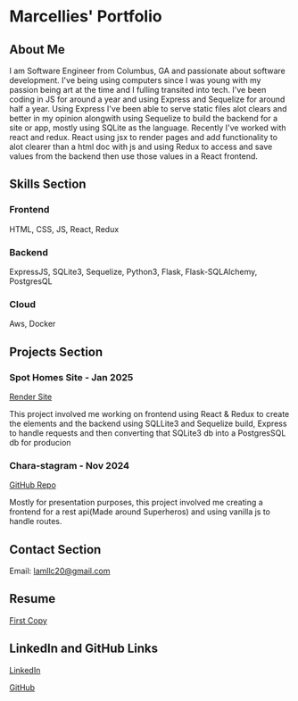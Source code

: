 # Marcellies' Portfolio

## About Me
I am Software Engineer from Columbus, GA and passionate about software development. I've being using computers since I was young with my passion being art at the time and I fulling transited into tech. I've been coding in JS for around a year and using Express and Sequelize for around half a year. Using Express I've been able to serve static files alot clears and better in my opinion alongwith using Sequelize to build the backend for a site or app, mostly using SQLite as the language. Recently I've worked with react and redux. React using jsx to render pages and add functionality to alot clearer than a html doc with js and using Redux to access and save values from the backend then use those values in a React frontend.

## Skills Section


### Frontend
HTML, CSS, JS, React, Redux

### Backend
ExpressJS, SQLite3, Sequelize, Python3, Flask, Flask-SQLAlchemy, PostgresQL

### Cloud
Aws, Docker

## Projects Section
### Spot Homes Site - Jan 2025
[Render Site](https://spot-homes.onrender.com/)

This project involved me working on frontend using React & Redux to create the elements and the backend using SQLLite3 and Sequelize build, Express to handle requests and then converting that SQLite3 db into a PostgresSQL db for producion

### Chara-stagram - Nov 2024
[GitHub Repo](https://github.com/Mcode4/Chara-stagram)

Mostly for presentation purposes, this project involved me creating a frontend for a rest api(Made around Superheros) and using vanilla js to handle routes.

## Contact Section
Email: lamllc20@gmail.com

## Resume
[First Copy](https://docs.google.com/document/d/1S0wTKThI_Huk2qb2w02_fV1CZVxlcMTkgWIWjQpTEM4/edit?usp=sharing)

## LinkedIn and GitHub Links
[LinkedIn](https://www.linkedin.com/in/marcellies-armstrong-00abb0340/)

[GitHub](https://github.com/Mcode4)


